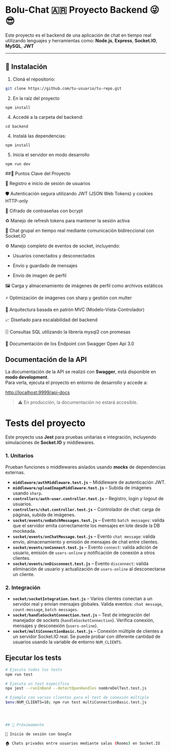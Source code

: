 # Bolu-Chat 🇦🇷 Proyecto Backend 😜😎

Este proyecto es el backend de una aplicación de chat en tiempo real utilizando lenguajes y herramientas como:
**Node.js**, **Express**, **Socket.IO**, **MySQL**, **JWT**


---

## 🚀 Instalación

1. Cloná el repositorio:

```bash
git clone https://github.com/tu-usuario/tu-repo.git
```
2. En la raíz del proyecto
```
npm install
```
4. Accedé a la carpeta del backend:
```
cd backend
```
4. Instalá las dependencias:
```
npm install
```
5. Inicia el servidor en modo desarrollo
```           
npm run dev
```

##📌 Puntos Clave del Proyecto

🔐 Registro e inicio de sesión de usuarios

🛡️ Autenticación segura utilizando JWT (JSON Web Tokens) y cookies HTTP-only

🔑 Cifrado de contraseñas con bcrypt

♻️ Manejo de refresh tokens para mantener la sesión activa

💬 Chat grupal en tiempo real mediante comunicación bidireccional con Socket.IO

⚙️ Manejo completo de eventos de socket, incluyendo:

* Usuarios conectados y desconectados

* Envío y guardado de mensajes

* Envío de imagen de perfil

🖼️ Carga y almacenamiento de imágenes de perfil como archivos estáticos

⚡ Optimización de imágenes con sharp y gestión con multer

🧱 Arquitectura basada en patrón MVC (Modelo-Vista-Controlador)

📈 Diseñado para escalabilidad del backend

🗄️ Consultas SQL utilizando la librería mysql2 con promesas

📄 Documentación de los Endpoint con Swagger Open Api 3.0

## Documentación de la API

La documentación de la API se realizó con **Swagger**, está disponible en **modo development**.  
Para verla, ejecuta el proyecto en entorno de desarrollo y accede a:

[http://localhost:9999/api-docs](http://localhost:9999/api-docs)  

> ⚠️ En producción, la documentación no estará accesible.


# Tests del proyecto

Este proyecto usa **Jest** para pruebas unitarias e integración, incluyendo simulaciones de **Socket.IO** y middlewares.


### 1. Unitarios
Prueban funciones o middlewares aislados usando **mocks** de dependencias externas.

- **`middleware/authMiddleware.test.js`** – Middleware de autenticación JWT.
- **`middleware/uploadImageMiddleware.test.js`** – Subida de imágenes usando `sharp`.
- **`controllers/auth-user.controller.test.js`** – Registro, login y logout de usuarios.
- **`controllers/chat.controller.test.js`** – Controlador de chat: carga de páginas, subida de imágenes.
- **`socket/events/onBatchMessages.test.js`** – Evento `batch messages`: valida que el servidor emita correctamente los mensajes en lote desde la DB mockeada.
- **`socket/events/onChatMessage.test.js`** – Evento `chat message`: valida envío, almacenamiento y emisión de mensajes de chat entre clientes.
- **`socket/events/onConnect.test.js`** – Evento `connect`: valida adición de usuario, emisión de `users-online` y notificación de conexión a otros clientes.
- **`socket/events/onDisconnect.test.js`** – Evento `disconnect`: valida eliminación de usuario y actualización de `users-online` al desconectarse un cliente.

### 2. Integración

- **`socket/socketIntegration.test.js`** – Varios clientes conectan a un servidor real y envían mensajes globales. Valida eventos: `chat message`, `count-message`, `batch messages`.
- **`socket/handleSocketConnection.test.js`** – Test de integración del manejador de sockets (`handleSocketConnection`). Verifica conexión, mensajes y desconexión (`users-online`).
- **`socket/multiConnectionBasic.test.js`** – Conexión múltiple de clientes a un servidor Socket.IO real. Se puede probar con diferente cantidad de usuarios usando la variable de entorno `NUM_CLIENTS`.

## Ejecutar los tests

```bash
# Ejecuta todos los tests
npm run test

# Ejecuta un test específico
npx jest --runInBand --detectOpenHandles nombreDelTest.test.js

# Ejemplo con varios clientes para el test de conexión múltiple
$env:NUM_CLIENTS=10; npm run test multiConnectionBasic.test.js




## 🚧 Próximamente

🔐 Inicio de sesión con Google

🏠 Chats privados entre usuarios mediante salas (Rooms) en Socket.IO




